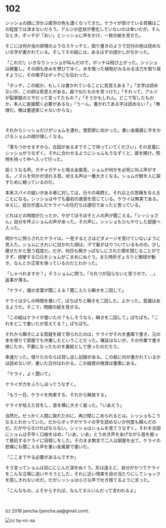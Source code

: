# 102

シッショの顔に浮かぶ疲労の色も濃くなってきた。ケライが受けている苦痛はこの程度では済まないだろう。アルジの症状が悪化していないのは幸いだが。そんなとき，ボッチが「おい」とシッショに声をかけ，一枚の紙を見せた。  

そこには何か虫の卵塊のようなスケッチと，殴り書きのようで日付の他は読めない文字が書かれている。そしてその紙には，あるはずの透かしがなかった。  

「これだ!」いきなりシッショが叫んだので，ボッチは飛び上がった。シッショは興奮し，その顔も赤みを帯びてゆく。水を吸った植物がみるみる活力を取り戻すように，その様子はボッチにも伝わった。  

「ボッチ，この絵か，もしくは書かれていることに見覚えある？」「文字は読めないが，この卵は見覚えがある。森で似たものを見つけた」「それって，アルジが裂掌獣のエサだって言ってたもの？」「そうかもしれん。どこで写したものか，本人に直接聞く必要があるな」「うーん，書かれてある字は読めない？」「無理だ。俺は書道家じゃないからな」  

<br>  

それからシッショだけがショムを連れ，懲罰房に向かった。重い金属扉に手をかけるショムの顔が険しくなる。  

「落ちつかせますから，合図があるまでそこで待っていてください」その言葉にシッショがうなずく。それに合わせるようにショムもうなずくと，扉を開け，照明を持って中へ入って行った。  

低くうなる声。ガチャガチャと鳴る金属音。ショムが何かを必死に叫ぶ声がする。ノズルを何かが流れる音。吠える声は一層大きくなる。ショムが獣を人に戻すために戦っているのだ。  

本来スパイの疑いがある者に対しては，日々の尋問と，それ以上の苦痛を与えることになる。シッショは今でも最初の直感を信じている。ケライは無実である。ゆえに，自分が選んだケライへの仕打ちは適切であったと思っている。  

どれほどの時間がたったか。やがてぼそぼそと人の声が聞こえる。「シッショさん」自分を呼ぶショムの声があった。その声に，シッショもひんやりした部屋へ入った。  

明かりに照らされたケライは，一見するとさほどダメージを受けていないように見えた。ショムにきれいに拭かれた顔は，汗で髪がはりついているものの，少し痩せたかと思う程度だ。だが，何日も開きっぱなしにされた顎を閉じることができず，痙攣する口元をショムがこまめにぬぐう。また時折ぎょろりと眼球が動き，なんとか正常を保っているのだとわかった。  

「しゃべれますか？」そうショムに問う。「ろれつが回らないと思うので，…」返事が濁る。  

「ケライ，僕の言葉が聞こえる？聞こえたら瞬きを二回して」  

ケライは少しの時間を置いて，ぱちぱちと瞬きを二回した。よかった。意識はあるようだ。そこで，問題の紙を見せる。  

「この紙はケライが書いたの？もしそうなら，瞬きを二回して」ぱちぱち。「これをどこで書いたか覚えてる？」ぱちぱち。  

それから瞬きによる質疑を経て得られたのは，ケライがそれを書庫で書き，元の本を借りて部屋でも作業したということだった。確証はないが，その作業で書き損じたか，不要になったものを裏紙として使ったのだろう。  

幸運だった。借りたのならば貸し出し記録がある。この紙に何が書かれているかは読めないが，書いた日付はわかる。この疑惑の根源は書庫にある。  

「ケライ，よく聞いて」  

ケライが力をふりしぼってうなずく。  

「もう一日，ケライを拘束する。それから解放する」  

ケライが怯えた目をし，首を横に大きく振った。「いあえう」  

当然だ。せっかく人間に戻れたのに，再び閉じこめられるとは。シッショもこうなるとわかっていた。だからボッチがケライの字を読めないか何度も頼んだのだ。だがやらなければならない。シッショはショムを見てうなずく。それを合図にショムは手早く口枷をはめ，「いあ，いあ」とうめき声をあげながら首を振って抵抗するケライに目隠しをした。そのまま無言で二人は部屋を出て，ケライの悲痛にも聞こえる声を重い金属扉で塞いだ。  

「ここまでやる必要があるんですか」  

そう言ってショムは目ににじんだ涙をぬぐう。形は違えど，自分がかつてケライをこんな立場に追いやろうとした，それに近い現実を目の当たりにしてショックを隠しきれないのだ。だがシッショは小さな声で吐き捨てるように言った。  

「こんなもの，よそからすれば，なんてヌルいんだって言われるよ」  

<br>  
<br>  
(c) 2018 jamcha (jamcha.aa@gmail.com).  

![cc by-nc-sa](https://i.creativecommons.org/l/by-nc-sa/4.0/88x31.png)
